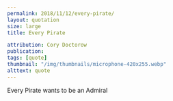 ```yaml
---
permalink: 2018/11/12/every-pirate/
layout: quotation
size: large
title: Every Pirate

attribution: Cory Doctorow
publication:
tags: [quote]
thumbnail: "/img/thumbnails/microphone-420x255.webp"
alttext: quote
---
```


Every Pirate wants to be an Admiral
